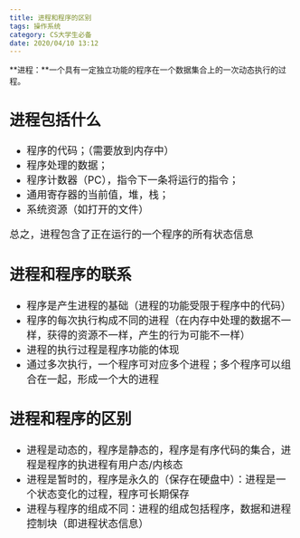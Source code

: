 ```yaml
---
title: 进程和程序的区别
tags: 操作系统
category: CS大学生必备
date: 2020/04/10 13:12
---
```


**进程：**一个具有一定独立功能的程序在一个数据集合上的一次动态执行的过程。

<!--more-->

<font size=4>

## 进程包括什么

- 程序的代码；（需要放到内存中）
- 程序处理的数据；
- 程序计数器（PC），指令下一条将运行的指令；
- 通用寄存器的当前值，堆，栈；
- 系统资源（如打开的文件）

总之，进程包含了正在运行的一个程序的所有状态信息

## 进程和程序的联系

- 程序是产生进程的基础（进程的功能受限于程序中的代码）
- 程序的每次执行构成不同的进程（在内存中处理的数据不一样，获得的资源不一样，产生的行为可能不一样）
- 进程的执行过程是程序功能的体现
- 通过多次执行，一个程序可对应多个进程；多个程序可以组合在一起，形成一个大的进程

## 进程和程序的区别

- 进程是动态的，程序是静态的，程序是有序代码的集合，进程是程序的执进程有用户态/内核态
- 进程是暂时的，程序是永久的（保存在硬盘中）：进程是一个状态变化的过程，程序可长期保存
- 进程与程序的组成不同：进程的组成包括程序，数据和进程控制块（即进程状态信息）

